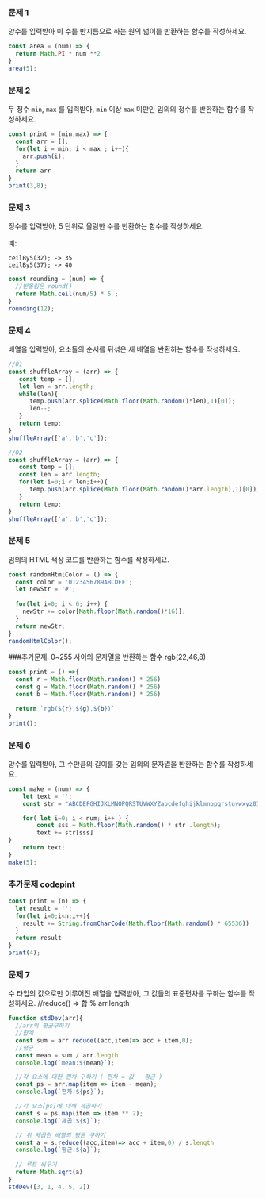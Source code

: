 ### 문제 1

양수를 입력받아 이 수를 반지름으로 하는 원의 넓이를 반환하는 함수를 작성하세요.

```js
const area = (num) => {
  return Math.PI * num **2
}
area(5);
```

### 문제 2

두 정수 `min`, `max` 를 입력받아, `min` 이상 `max` 미만인 임의의 정수를 반환하는 함수를 작성하세요.

```js
const print = (min,max) => {
  const arr = [];
  for(let i = min; i < max ; i++){
    arr.push(i);
  }
  return arr
}
print(3,8);
```

### 문제 3

정수를 입력받아, 5 단위로 올림한 수를 반환하는 함수를 작성하세요.

예:
```
ceilBy5(32); -> 35
ceilBy5(37); -> 40
```

```js
const rounding = (num) => {
  //반올림은 round()
  return Math.ceil(num/5) * 5 ;
}
rounding(12);
```

### 문제 4

배열을 입력받아, 요소들의 순서를 뒤섞은 새 배열을 반환하는 함수를 작성하세요.
```js
//01
const shuffleArray = (arr) => {
   const temp = [];
   let len = arr.length;
   while(len){
      temp.push(arr.splice(Math.floor(Math.random()*len),1)[0]);
      len--;
   }
   return temp;
}
shuffleArray(['a','b','c']);

//02
const shuffleArray = (arr) => {
   const temp = [];
   const len = arr.length;
   for(let i=0;i < len;i++){
      temp.push(arr.splice(Math.floor(Math.random()*arr.length),1)[0]);
   }
   return temp;
}
shuffleArray(['a','b','c']);

```

### 문제 5

임의의 HTML 색상 코드를 반환하는 함수를 작성하세요.
```js
const randomHtmlColor = () => {
  const color = '0123456789ABCDEF';
  let newStr = '#';
  
  for(let i=0; i < 6; i++) {
    newStr += color[Math.floor(Math.random()*16)];
  }
  return newStr;
}
randomHtmlColor();
```
###추가문제. 0~255 사이의 문자열을 반환하는 함수 rgb(22,46,8)
```js
const print = () =>{
  const r = Math.floor(Math.random() * 256)
  const g = Math.floor(Math.random() * 256)
  const b = Math.floor(Math.random() * 256)

  return `rgb(${r},${g},${b})`
}
print();
```

### 문제 6

양수를 입력받아, 그 수만큼의 길이를 갖는 임의의 문자열을 반환하는 함수를 작성하세요.
```js
const make = (num) => {
    let text = '';
    const str = "ABCDEFGHIJKLMNOPQRSTUVWXYZabcdefghijklmnopqrstuvwxyz0123456789";

    for( let i=0; i < num; i++ ) {
        const sss = Math.floor(Math.random() * str .length);
        text += str[sss]
}
    return text;
}
make(5);
```

### 추가문제 codepint
```js
const print = (n) => {
  let result = '';
  for(let i=0;i<n;i++){
    result += String.fromCharCode(Math.floor(Math.random() * 65536))
  }
  return result
}
print(4);
```


### 문제 7
수 타입의 값으로만 이루어진 배열을 입력받아, 그 값들의 표준편차를 구하는 함수를 작성하세요.
//reduce() => 합 % arr.length
```js
function stdDev(arr){
  //arr의 평균구하기
  //합계
  const sum = arr.reduce((acc,item)=> acc + item,0);
  //평균
  const mean = sum / arr.length
  console.log(`mean:${mean}`);

  //각 요소에 대한 편차 구하기 ( 편차 = 값 - 평균 )
  const ps = arr.map(item => item - mean);
  console.log(`편차:${ps}`);

  //각 요소[ps]에 대해 제곱하기
  const s = ps.map(item => item ** 2);
  console.log(`제곱:${s}`);

  // 위 제곱한 배열의 평균 구하기
  const a = s.reduce((acc,item)=> acc + item,0) / s.length
  console.log(`평균:${a}`);
  
  // 루트 씌우기
  return Math.sqrt(a)
}
stdDev([3, 1, 4, 5, 2])
```
